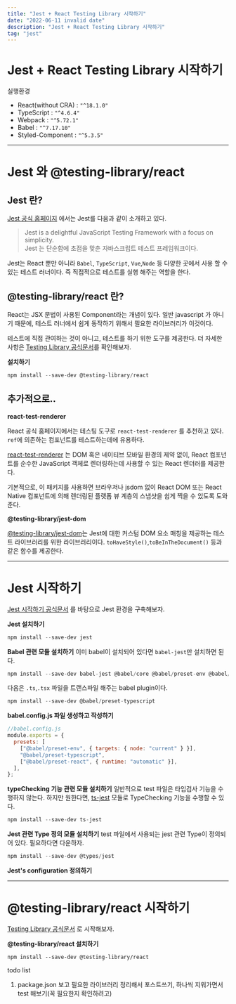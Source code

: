 ```yaml
---
title: "Jest + React Testing Library 시작하기"
date: "2022-06-11 invalid date"
description: "Jest + React Testing Library 시작하기"
tag: "jest"
---
```


# Jest + React Testing Library 시작하기

실행환경
- React(without CRA) : `"^18.1.0"`
- TypeScript : `"^4.6.4"`
- Webpack : `"^5.72.1"`
- Babel : `"^7.17.10"`
- Styled-Component : `"^5.3.5"`

---

# Jest 와 @testing-library/react

## Jest 란?

[Jest 공식 홈페이지](https://jestjs.io/) 에서는 Jest를 다음과 같이 소개하고 있다.

> Jest is a delightful JavaScript Testing Framework with a focus on simplicity.<br>
> Jest 는 단순함에 초점을 맞춘 자바스크립트 테스트 프레임워크이다.

Jest는 React 뿐만 아니라 `Babel`, `TypeScript`, `Vue`,`Node` 등 다양한 곳에서 사용 할 수 있는 테스트 러너이다. 즉 직접적으로 테스트를 실행 해주는 역할을 한다.



## @testing-library/react 란?

React는 JSX 문법이 사용된 Component라는 개념이 있다. 일반 javascript 가 아니기 때문에, 테스트 러너에서 쉽게 동작하기 위해서 필요한 라이브러리가 이것이다.

테스트에 직접 관여하는 것이 아니고, 테스트를 하기 위한 도구를 제공한다. 더 자세한 사항은 [Testing Library 공식문서](https://testing-library.com/docs/react-testing-library/intro/)를 확인해보자.

**설치하기**

```javascript
npm install --save-dev @testing-library/react
```

## 추가적으로..

**react-test-renderer**

React 공식 홈페이지에서는 테스팅 도구로 `react-test-renderer` 를 추천하고 있다. `ref`에 의존하는 컴포넌트를 테스트하는데에 유용하다.

[react-test-renderer](https://ko.reactjs.org/docs/test-renderer.html#testrenderer-instance) 는 DOM 혹은 네이티브 모바일 환경의 제약 없이, React 컴포넌트를 순수한 JavaScript 객체로 렌더링하는데 사용할 수 있는 React 렌더러를 제공한다.

기본적으로, 이 패키지를 사용하면 브라우저나 jsdom 없이 React DOM 또는 React Native 컴포넌트에 의해 렌더링된 플랫폼 뷰 계층의 스냅샷을 쉽게 찍을 수 있도록 도와준다.

**@testing-library/jest-dom**

[@testing-library/jest-dom](https://testing-library.com/docs/ecosystem-jest-dom/)는 Jest에 대한 커스텀 DOM 요소 매칭을 제공하는 테스트 라이브러리를 위한 라이브러리이다. `toHaveStyle()`,`toBeInTheDocument()` 등과 같은 함수를 제공한다.

---

# Jest 시작하기

[Jest 시작하기 공식문서](https://jestjs.io/docs/getting-started#generate-a-basic-configuration-file) 를 바탕으로 Jest 환경을 구축해보자.

**Jest 설치하기**

```javascript
npm install --save-dev jest
```

**Babel 관련 모듈 설치하기**
이미 babel이 설치되어 있다면 `babel-jest`만 설치하면 된다.
```javascript
npm install --save-dev babel-jest @babel/core @babel/preset-env @babel/preset-react
```

다음은 `.ts`,`.tsx` 파일을 트랜스파일 해주는 babel plugin이다.
```javascript
npm install --save-dev @babel/preset-typescript
```

**babel.config.js 파일 생성하고 작성하기**
```javascript
//babel.config.js
module.exports = {
  presets: [
    ["@babel/preset-env", { targets: { node: "current" } }],
    "@babel/preset-typescript",
    ["@babel/preset-react", { runtime: "automatic" }],
  ],
};
```

**typeChecking 기능 관련 모듈 설치하기**
일반적으로 test 파일은 타입검사 기능을 수행하지 않는다. 하지만 원한다면, [ts-jest](https://github.com/kulshekhar/ts-jest) 모듈로 TypeChecking 기능을 수행할 수 있다.
```javascript
npm install --save-dev ts-jest
```

**Jest 관련 Type 정의 모듈 설치하기**
test 파일에서 사용되는 jest 관련 Type이 정의되어 있다. 필요하다면 다운하자.
```javascript
npm install --save-dev @types/jest
```

**Jest's configuration 정의하기**



---

#  @testing-library/react 시작하기

[Testing Library 공식문서](https://testing-library.com/docs/react-testing-library/intro/) 로 시작해보자.
<br>

**@testing-library/react 설치하기**
```javscript
npm install --save-dev @testing-library/react
```

todo list
1. package.json 보고 필요한 라이브러리 정리해서 포스트쓰기, 하나씩 지워가면서 test 해보기(꼭 필요한지 확인하려고)